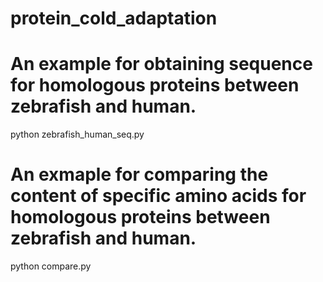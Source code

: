 # protein_cold_adaptation
# An example for obtaining sequence for homologous proteins between zebrafish and human.
python zebrafish_human_seq.py
# An exmaple for comparing the content of specific amino acids for homologous proteins between zebrafish and human.
python compare.py
